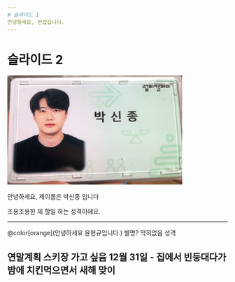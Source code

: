 ```yaml
---
# 슬라이드 1
안녕하세요, 반갑습니다.
---
```

# 슬라이드 2
<img src="/assets/sjpark/shinjong.jpg" width="400" height="250">

안녕하세요, 제이름은 박신종 입니다

조용조용한 제 할일 하는 성격이에요. 

---

@color[orange](안녕하세요 윤현규입니다.)
별명? 딱히없음
성격 

연말계획 스키장 가고 싶음 
12월 31일 - 집에서 빈둥대다가 밤에 치킨먹으면서 새해 맞이
---

